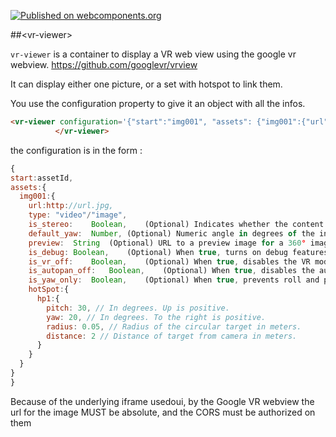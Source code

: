 [![Published on webcomponents.org](https://img.shields.io/badge/webcomponents.org-published-blue.svg)](https://www.webcomponents.org/element/owner/my-element)

##&lt;vr-viewer&gt;

`vr-viewer` is a container to display a VR web view using the google vr webview.
https://github.com/googlevr/vrview

It can display either one picture, or a set with hotspot to link them.

You use the configuration property to give it an object with all the infos.

<!---
```
<custom-element-demo>
  <template>
    <script src="../webcomponentsjs/webcomponents-lite.js"></script>
    <link rel="import" href="vr-viewer.html">
    <next-code-block></next-code-block>
  </template>
</custom-element-demo>
```
-->
```html
<vr-viewer configuration='{"start":"img001", "assets": {"img001":{"url":"https://storage.googleapis.com/vr-walk.appspot.com/walk/IMG_20170512_180713.vr-converted.jpg", "is_autopan_off":true,"is_stereo":true, "type":"image", "hotspot":{"hp1":{"pitch": 0, "yaw": 110, "radius": 0.05, "distance": 1, "destination":"img002"} }},"img002":{"url":"https://storage.googleapis.com/vr-walk.appspot.com/walk/IMG_20170512_121448.vr-converted.jpg", "is_stereo":true, "is_autopan_off":true, "type":"image", "hotspot":{"hp1":{"pitch": 0, "yaw": 0, "radius": 0.05, "distance": 1, "destination":"img001"} }}} }' >
          </vr-viewer>
```

the configuration is in the form :


  ```js      
 {
  start:assetId,
  assets:{
    img001:{
      url:http://url.jpg,
      type: "video"/"image",
      is_stereo:	Boolean,	(Optional) Indicates whether the content at the image or video URL is stereo or not.
      default_yaw:	Number,	(Optional) Numeric angle in degrees of the initial heading for the 360° content. By default, the camera points at the center of the underlying image.
      preview:	String	(Optional) URL to a preview image for a 360° image file.
      is_debug:	Boolean,	(Optional) When true, turns on debug features like rendering hotspots ad showing the FPS meter.
      is_vr_off:	Boolean,	(Optional) When true, disables the VR mode button.
      is_autopan_off:	Boolean,	(Optional) When true, disables the autopan introduction on desktop.
      is_yaw_only:	Boolean,	(Optional) When true, prevents roll and pitch. This is intended for stereo panoramas.
      hotSpot:{
        hp1:{
          pitch: 30, // In degrees. Up is positive.
          yaw: 20, // In degrees. To the right is positive.
          radius: 0.05, // Radius of the circular target in meters.
          distance: 2 // Distance of target from camera in meters.
        }
      }
    }
  }
 }
```

Because of the underlying iframe usedoui, by the Google VR webview the url for the image MUST be absolute, and the CORS must be authorized on them